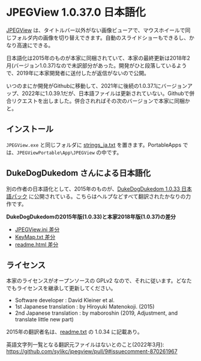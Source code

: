 # JPEGView 1.0.37.0 日本語化

[JPEGView](https://sourceforge.net/projects/jpegview/) は、タイトルバー以外がない画像ビューアで、マウスホイールで同じフォルダ内の画像を切り替えできます。自動のスライドショーもできるし、かなり高速にできる。

日本語化は2015年のものが本家に同梱されていて、本家の最終更新は2018年2月(バージョン1.0.37)なので未訳部分があった。開発がひと段落しているようで、2019年に本家開発者に送付したが返信がないので公開。

いつのまにか開発がGithubに移動して、2021年に後続の1.0.37.1にバージョンアップ、2022年に1.0.39.1だが、日本語ファイルは更新されていない。Githubで併合リクエストを出しました。併合されればその次のバージョンで本家に同梱かと。

## インストール

`JPEGView.exe` と同じフォルダに [strings_ja.txt](strings_ja.txt) を置きます。PortableApps では、`JPEGViewPortable\App\JPEGView` の中です。

## DukeDogDukedom さんによる日本語化
別の作者の日本語化として、2015年のものが、[DukeDogDukedom 1.0.33 日本語パック](https://dukedogdukedom.blogspot.com/2015/01/jpegview-v1033.html) に公開されている。こちらはヘルプなどすべて翻訳されたかなりの力作です。

**DukeDogDukedomの2015年版(1.0.33)と本家2018年版(1.0.37)の差分**
* [JPEGView.ini 差分](https://sourceforge.net/p/jpegview/code/374/tree//current/JPEGView/Config/JPEGView.ini?diff=311)
* [KeyMap.txt 差分](https://sourceforge.net/p/jpegview/code/370/tree//current/JPEGView/Config/KeyMap.txt?diff=306)
* [readme.html 差分](https://sourceforge.net/p/jpegview/code/366/tree//current/JPEGView/Config/readme.html?diff=312)

## ライセンス

本家のライセンスがオープンソースの GPLv2 なので、それに従います。どなたでもライセンスを継承して更新してください。

* Software developer : David Kleiner et al.
* 1st Japanese translation : by Hiroyuki Matenokoji. (2015)
* 2nd Japanese translation : by maboroshin (2019, Adjustment, and translate little new part)

2015年の翻訳者名は、[readme.txt](https://github.com/sylikc/jpegview/blob/master/readme.txt) の 1.0.34 に記載あり。

英語文字列一覧となる翻訳元ファイルはないとのこと(2022年3月): https://github.com/sylikc/jpegview/pull/9#issuecomment-870261967
